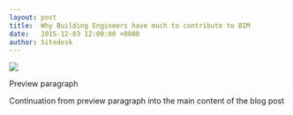 ```yaml
---
layout: post
title:  Why Building Engineers have much to contribute to BIM
date:   2015-12-03 12:00:00 +0000
author: Sitedesk
---
```


![]({{site.url}}/images/blog/header-image-goes-here.png)

Preview paragraph

<!--more-->

Continuation from preview paragraph into the main content of the blog post